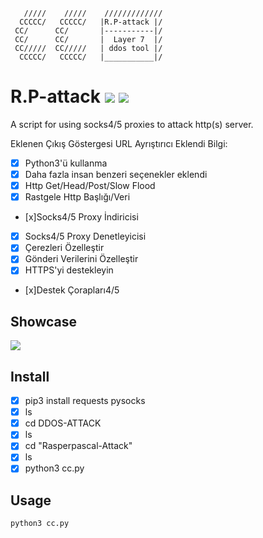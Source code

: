        /////    /////    /////////////
      CCCCC/   CCCCC/   |R.P-attack |/
     CC/      CC/       |-----------|/ 
     CC/      CC/       |  Layer 7  |/ 
     CC/////  CC/////   | ddos tool |/ 
      CCCCC/   CCCCC/   |___________|/

# R.P-attack ![](https://img.shields.io/badge/Version-3.8-brightgreen.svg) ![](https://img.shields.io/badge/license-GPLv2-blue.svg)
 A script for using socks4/5 proxies to attack http(s) server.

 Eklenen Çıkış Göstergesi
 URL Ayrıştırıcı Eklendi
Bilgi:

 - [x] Python3'ü kullanma
 - [x] Daha fazla insan benzeri seçenekler eklendi
 - [x] Http Get/Head/Post/Slow Flood
 - [x] Rastgele Http Başlığı/Veri
 - [x]Socks4/5 Proxy İndiricisi
 - [x] Socks4/5 Proxy Denetleyicisi
 - [x] Çerezleri Özelleştir
 - [x] Gönderi Verilerini Özelleştir
 - [x] HTTPS'yi destekleyin
 - [x]Destek Çorapları4/5

## Showcase

![](https://i.imgur.com/hXGBnkB.png)

## Install

   - [x] pip3 install requests pysocks 
   - [x] ls
   - [x] cd DDOS-ATTACK
   - [x] ls
   - [x] cd "Rasperpascal-Attack"
   - [x] ls
   - [x] python3 cc.py

## Usage

    python3 cc.py
    
